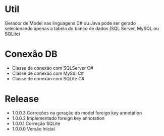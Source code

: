 # Util
Gerador de Model nas linguagens C# ou Java
pode ser gerado selecionando apenas a tabela do banco de dados (SQL Server, MySQL ou SQLite)

# Conexão DB
* Classe de conexão com SQLServer C#
* Classe de conexão com MySql C#
* Classe de conexão com SQLite C#

# Release
* 1.0.0.3
Correções na geração do model foreign key annotation
* 1.0.0.2
Implementado foreign key annotation
* 1.0.0.1
Correção SQLite
* 1.0.0.0
Versão Inicial
